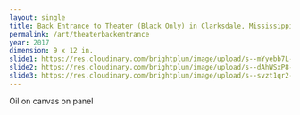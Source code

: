 ```yaml
---
layout: single
title: Back Entrance to Theater (Black Only) in Clarksdale, Mississippi
permalink: /art/theaterbackentrance
year: 2017
dimension: 9 x 12 in.
slide1: https://res.cloudinary.com/brightplum/image/upload/s--mYyebb7L--/t_cropcenter1200x1200/v1497221362/ashleyjan/Back_20Entrance_20to_20Theater_.jpg
slide2: https://res.cloudinary.com/brightplum/image/upload/s--dAhWSxP8--/t_cropnorth800x600/v1497221362/ashleyjan/Back_20Entrance_20to_20Theater_.jpg
slide3: https://res.cloudinary.com/brightplum/image/upload/s--svzt1qr2--/t_cropsouth800x600/v1497221362/ashleyjan/Back_20Entrance_20to_20Theater_.jpg
---
```


Oil on canvas on panel
